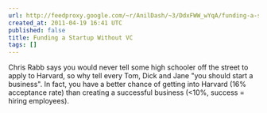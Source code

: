 ```yaml
---
url: http://feedproxy.google.com/~r/AnilDash/~3/DdxFWW_wYqA/funding-a-startup-without-vc.html
created_at: 2011-04-19 16:41 UTC
published: false
title: Funding a Startup Without VC
tags: []
---
```


Chris Rabb says you would never tell some high schooler off the street to apply to Harvard, so why tell every Tom, Dick and Jane "you should start a business". In fact, you have a better chance of getting into Harvard (16% acceptance rate) than creating a successful business (<10%, success = hiring employees).

